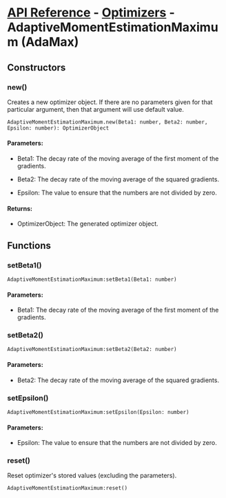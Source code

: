 # [API Reference](../../API.md) - [Optimizers](../Optimizers.md) - AdaptiveMomentEstimationMaximum (AdaMax)

## Constructors

### new()

Creates a new optimizer object. If there are no parameters given for that particular argument, then that argument will use default value.

```
AdaptiveMomentEstimationMaximum.new(Beta1: number, Beta2: number, Epsilon: number): OptimizerObject
```
#### Parameters:

* Beta1: The decay rate of the moving average of the first moment of the gradients.

* Beta2: The decay rate of the moving average of the squared gradients.

* Epsilon: The value to ensure that the numbers are not divided by zero.

#### Returns:

* OptimizerObject: The generated optimizer object.

## Functions

### setBeta1()

```
AdaptiveMomentEstimationMaximum:setBeta1(Beta1: number)
```

#### Parameters:

* Beta1: The decay rate of the moving average of the first moment of the gradients.

### setBeta2()

```
AdaptiveMomentEstimationMaximum:setBeta2(Beta2: number)
```

#### Parameters:

* Beta2: The decay rate of the moving average of the squared gradients.

### setEpsilon()

```
AdaptiveMomentEstimationMaximum:setEpsilon(Epsilon: number)
```

#### Parameters:

* Epsilon: The value to ensure that the numbers are not divided by zero.

### reset()

Reset optimizer's stored values (excluding the parameters).

```
AdaptiveMomentEstimationMaximum:reset()
```
